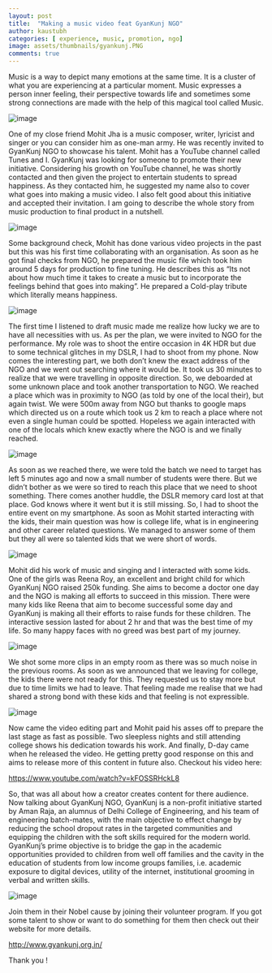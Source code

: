 ```yaml
---
layout: post
title:  "Making a music video feat GyanKunj NGO"
author: kaustubh
categories: [ experience, music, promotion, ngo]
image: assets/thumbnails/gyankunj.PNG
comments: true
---
```


Music is a way to depict many emotions at the same time. It is a cluster of what you are experiencing at a particular moment. Music expresses a person inner feeling, their perspective towards life and sometimes some strong connections are made with the help of this magical tool called Music.

![image](https://user-images.githubusercontent.com/43691873/124560339-520def80-de5a-11eb-81dd-83fef57472ea.png)

One of my close friend Mohit Jha is a music composer, writer, lyricist and singer or you can consider him as one-man army. He was recently invited to GyanKunj NGO to showcase his talent. Mohit has a YouTube channel called Tunes and I. GyanKunj was looking for someone to promote their new initiative. Considering his growth on YouTube channel, he was shortly contacted and then given the project to entertain students to spread happiness. As they contacted him, he suggested my name also to cover what goes into making a music video. I also felt good about this initiative and accepted their invitation. I am going to describe the whole story from music production to final product in a nutshell. 

![image](https://user-images.githubusercontent.com/43691873/124560479-779af900-de5a-11eb-91a9-203fb16ba6ce.png)

Some background check, Mohit has done various video projects in the past but this was his first time collaborating with an organisation. As soon as he got final checks from NGO, he prepared the music file which took him around 5 days for production to fine tuning. He describes this as “Its not about how much time it takes to create a music but to incorporate the feelings behind that goes into making”. He prepared a Cold-play tribute which literally means happiness. 

![image](https://user-images.githubusercontent.com/43691873/124560509-81246100-de5a-11eb-9745-5b746d0b7cba.png)

The first time I listened to draft music made me realize how lucky we are to have all necessities with us. As per the plan, we were invited to NGO for the performance. My role was to shoot the entire occasion in 4K HDR but due to some technical glitches in my DSLR, I had to shoot from my phone. Now comes the interesting part, we both don’t knew the exact address of the NGO and we went out searching where it would be. It took us 30 minutes to realize that we were travelling in opposite direction. So, we deboarded at some unknown place and took another transportation to NGO. We reached a place which was in proximity to NGO (as told by one of the local their), but again twist. We were 500m away from NGO but thanks to google maps which directed us on a route which took us 2 km to reach a place where not even a single human could be spotted. Hopeless we again interacted with one of the locals which knew exactly where the NGO is and we finally reached. 

![image](https://user-images.githubusercontent.com/43691873/124560545-8da8b980-de5a-11eb-85cc-5cdb0fe1a2ad.png)

As soon as we reached there, we were told the batch we need to target has left 5 minutes ago and now a small number of students were there. But we didn’t bother as we were so tired to reach this place that we need to shoot something. There comes another huddle, the DSLR memory card lost at that place. God knows where it went but it is still missing. So, I had to shoot the entire event on my smartphone. As soon as Mohit started interacting with the kids, their main question was how is college life, what is in engineering and other career related questions. We managed to answer some of them but they all were so talented kids that we were short of words.

![image](https://user-images.githubusercontent.com/43691873/124560578-97cab800-de5a-11eb-8b05-1a3509638fae.png)

Mohit did his work of music and singing and I interacted with some kids. One of the girls was Reena Roy, an excellent and bright child for which GyanKunj NGO raised 250k funding. She aims to become a doctor one day and the NGO is making all efforts to succeed in this mission. There were many kids like Reena that aim to become successful some day and GyanKunj is making all their efforts to raise funds for these children. The interactive session lasted for about 2 hr and that was the best time of my life. So many happy faces with no greed was best part of my journey.

![image](https://user-images.githubusercontent.com/43691873/124560609-a0bb8980-de5a-11eb-89f8-c79675c63ed6.png)

We shot some more clips in an empty room as there was so much noise in the previous rooms. As soon as we announced that we leaving for college, the kids there were not ready for this. They requested us to stay more but due to time limits we had to leave. That feeling made me realise that we had shared a strong bond with these kids and that feeling is not expressible.

![image](https://user-images.githubusercontent.com/43691873/124560635-a9ac5b00-de5a-11eb-93b2-6f780b3ed383.png)

Now came the video editing part and Mohit paid his asses off to prepare the last stage as fast as possible. Two sleepless nights and still attending college shows his dedication towards his work. And finally, D-day came when he released the video. He getting pretty good response on this and aims to release more of this content in future also. Checkout his video here:

https://www.youtube.com/watch?v=kFOSSRHckL8

So, that was all about how a creator creates content for there audience. Now talking about GyanKunj NGO, GyanKunj is a non-profit initiative started by Aman Raja, an alumnus of Delhi College of Engineering, and his team of engineering batch-mates, with the main objective to effect change by reducing the school dropout rates in the targeted communities and equipping the children with the soft skills required for the modern world. GyanKunj’s prime objective is to bridge the gap in the academic opportunities provided to children from well off families and the cavity in the education of students from low income groups families, i.e. academic exposure to digital devices, utility of the internet, institutional grooming in verbal and written skills. 

![image](https://user-images.githubusercontent.com/43691873/124561038-14f62d00-de5b-11eb-816e-4a8e53273b2d.png)

Join them in their Nobel cause by joining their volunteer program. If you got some talent to show or want to do something for them then check out their website for more details.


http://www.gyankunj.org.in/ 


Thank you !
